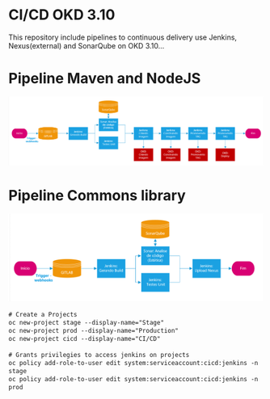 # CI/CD OKD 3.10
This repository include pipelines to continuous delivery use Jenkins, Nexus(external) and SonarQube on OKD 3.10...

# Pipeline Maven and NodeJS
![](images/workflow-default.png?raw=true)

# Pipeline Commons library
![](images/workflow-archive.png?raw=true)

  ```
# Create a Projects
  oc new-project stage --display-name="Stage"
  oc new-project prod --display-name="Production"
  oc new-project cicd --display-name="CI/CD"

 # Grants privilegies to access jenkins on projects
  oc policy add-role-to-user edit system:serviceaccount:cicd:jenkins -n stage
  oc policy add-role-to-user edit system:serviceaccount:cicd:jenkins -n prod
  ```
